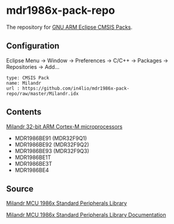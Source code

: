 # mdr1986x-pack-repo

The repository for [GNU ARM Eclipse CMSIS Packs](http://gnuarmeclipse.github.io/plugins/packs-manager/).

## Configuration

Eclipse Menu → Window → Preferences → C/C++ → Packages → Repositories → Add...

```
type: CMSIS Pack
name: Milandr
url : https://github.com/in4lio/mdr1986x-pack-repo/raw/master/Milandr.idx 
```

## Contents

[Milandr 32-bit АRМ Cortex-М microprocessors](http://milandr.ru/en/index.php?mact=Products,cntnt01,default,0&cntnt01hierarchyid=5&cntnt01returnid=141)

- MDR1986BE91 (MDR32F9Q1)
- MDR1986BE92 (MDR32F9Q2)
- MDR1986BE93 (MDR32F9Q3)
- MDR1986BE1T
- MDR1986BE3T
- MDR1986BE4

## Source

[Milandr MCU 1986x Standard Peripherals Library](https://github.com/eldarkg/emdr1986x-std-per-lib)

[Milandr MCU 1986x Standard Peripherals Library Documentation](https://github.com/eldarkg/emdr1986x-std-per-lib-doc)
